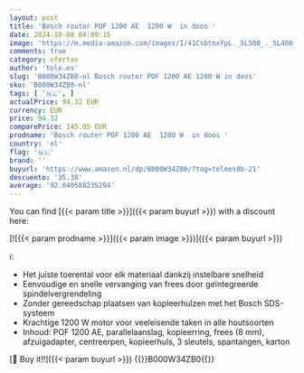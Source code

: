 ```yaml
---
layout: post
title: 'Bosch router POF 1200 AE  1200 W  in doos '
date: 2024-10-08 04:09:15
image: 'https://m.media-amazon.com/images/I/41CsbtnxYpL._SL500_._SL400_.jpg'
comments: true
category: ofertas
author: 'tole.es'
slug: 'B000W34ZB0-nl Bosch router POF 1200 AE 1200 W in doos'
sku: 'B000W34ZB0-nl'
tags: [ '🇳🇱', ]
actualPrice: 94.32 EUR
currency: EUR
price: 94.32
comparePrice: 145.95 EUR
prodname: 'Bosch router POF 1200 AE  1200 W  in doos '
country: 'nl'
flag: '🇳🇱'
brand: ''
buyurl: 'https://www.amazon.nl/dp/B000W34ZB0/?tag=tolees0b-21'
descuento: '35.38'
average: '92.040588235294'
---
```


You can find [{{< param title >}}]({{< param buyurl >}}) with a discount here:

[![{{< param prodname >}}]({{< param image >}})]({{< param buyurl >}})

ℹ️:

- Het juiste toerental voor elk materiaal dankzij instelbare snelheid
- Eenvoudige en snelle vervanging van frees door geïntegreerde spindelvergrendeling
- Zonder gereedschap plaatsen van kopieerhulzen met het Bosch SDS-systeem
- Krachtige 1200 W motor voor veeleisende taken in alle houtsoorten
- Inhoud: POF 1200 AE, parallelaanslag, kopieerring, frees (8 mm), afzuigadapter, centreerpen, kopieerhuls, 3 sleutels, spantangen, karton

[🛒 Buy it!!]({{< param buyurl >}})
{{<world>}}B000W34ZB0{{</world>}}
